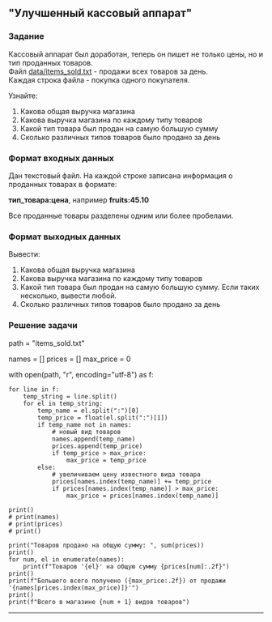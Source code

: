 ## "Улучшенный кассовый аппарат"

### Задание
Кассовый аппарат был доработан, теперь он пишет не только цены, но и тип проданных товаров. \
Файл [data/items_sold.txt](data/items_sold.txt) - продажи всех товаров за день. \
Каждая строка файла - покупка одного покупателя.

Узнайте:
1. Какова общая выручка магазина
2. Какова выручка магазина по каждому типу товаров
3. Какой тип товара был продан на самую большую сумму
4. Сколько различных типов товаров было продано за день

### Формат входных данных

Дан текстовый файл. На каждой строке записана информация о проданных товарах в формате:

**тип_товара:цена**, например **fruits:45.10**

Все проданные товары разделены одним или более пробелами.

### Формат выходных данных

Вывести:
1. Какова общая выручка магазина
2. Какова выручка магазина по каждому типу товаров
3. Какой тип товара был продан на самую большую сумму. Если таких несколько, вывести любой.
4. Сколько различных типов товаров было продано за день

### Решение задачи

path = "items_sold.txt"

names = []
prices = []
max_price = 0

with open(path, "r", encoding="utf-8") as f:

    for line in f:
        temp_string = line.split()
        for el in temp_string:
            temp_name = el.split(":")[0]
            temp_price = float(el.split(":")[1])
            if temp_name not in names:
                # новый вид товаров
                names.append(temp_name)
                prices.append(temp_price)
                if temp_price > max_price:
                    max_price = temp_price
            else:
                # увеличиваем цену известного вида товара
                prices[names.index(temp_name)] += temp_price
                if prices[names.index(temp_name)] > max_price:
                    max_price = prices[names.index(temp_name)]

    print()
    # print(names)
    # print(prices)
    # print()

    print("Товаров продано на общую сумму: ", sum(prices))
    print()
    for num, el in enumerate(names):
        print(f"Товаров '{el}' на общую сумму {prices[num]:.2f}")
    print()
    print(f"Большего всего получено ({max_price:.2f}) от продажи '{names[prices.index(max_price)]}'")
    print()
    print(f"Всего в магазине {num + 1} видов товаров")

---

